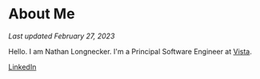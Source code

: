 # About Me
_Last updated February 27, 2023_

Hello. I am Nathan Longnecker. I'm a Principal Software Engineer at [Vista](https://www.vistaprint.com).

[LinkedIn](https://www.linkedin.com/in/nlongnecker)
